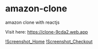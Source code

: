 # amazon-clone
amazon clone with reactjs

Visit here: https://clone-9cda2.web.app

[!Screenshot_Home](https://github.com/maclyn02/amazon-clone/blob/main/amazon-clone/src/images/ScreenshotHomePage.png)
[!Screenshot_Checkout](https://github.com/maclyn02/amazon-clone/blob/main/amazon-clone/src/images/ScreenshotCheckout.png)
